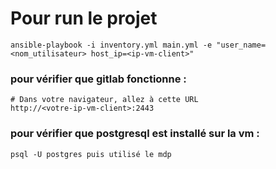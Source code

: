 # Pour run le projet


```shell
ansible-playbook -i inventory.yml main.yml -e "user_name=<nom_utilisateur> host_ip=<ip-vm-client>"
```

### pour vérifier que gitlab fonctionne : 

```shell
# Dans votre navigateur, allez à cette URL
http://<votre-ip-vm-client>:2443
```

### pour vérifier que postgresql est installé sur la vm : 

```shell
psql -U postgres puis utilisé le mdp
```
